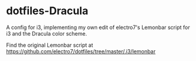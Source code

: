 # dotfiles-Dracula

A config for i3, implementing my own edit of electro7's Lemonbar script for i3 and the Dracula color scheme.

Find the original Lemonbar script at https://github.com/electro7/dotfiles/tree/master/.i3/lemonbar
